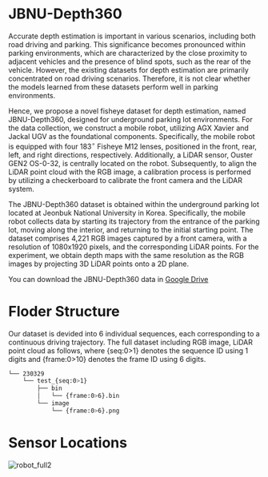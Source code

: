 # JBNU-Depth360

Accurate depth estimation is important in various scenarios, including both road driving and parking. 
This significance becomes pronounced within parking environments, which are characterized by the close proximity to adjacent vehicles and the presence of blind spots, such as the rear of the vehicle. However, the existing datasets for depth estimation are primarily concentrated on road driving scenarios. 
Therefore, it is not clear whether the models learned from these datasets perform well in parking environments. 

Hence, we propose a novel fisheye dataset for depth estimation, named JBNU-Depth360, designed for underground parking lot environments. 
For the data collection, we construct a mobile robot, utilizing AGX Xavier and Jackal UGV as the foundational components. 
Specifically, the mobile robot is equipped with four $183^{\circ}$ Fisheye M12 lenses, positioned in the front, rear, left, and right directions, respectively.
Additionally, a LiDAR sensor, Ouster GEN2 OS-0-32, is centrally located on the robot. Subsequently, to align the LiDAR point cloud with the RGB image, a calibration process is performed by utilizing a checkerboard to calibrate the front camera and the LiDAR system. 

The JBNU-Depth360 dataset is obtained within the underground parking lot located at Jeonbuk National University in Korea.
Specifically, the mobile robot collects data by starting its trajectory from the entrance of the parking lot, moving along the interior, and returning to the initial starting point. The dataset comprises 4,221 RGB images captured by a front camera, with a resolution of 1080x1920 pixels, and the corresponding LiDAR points. For the experiment, we obtain depth maps with the same resolution as the RGB images by projecting 3D LiDAR points onto a 2D plane.

You can download the JBNU-Depth360 data in [Google Drive]([link](https://drive.google.com/file/d/1Tpgy-Qk-vNhiHMza9vO8qH3xyn9B4n_O/view?usp=drive_link))



# Floder Structure
Our dataset is devided into 6 individual sequences, each corresponding to a continuous driving trajectory. 
The full dataset including RGB image, LiDAR point cloud as follows, where {seq:0>1} denotes the sequence ID using 1 digits and {frame:0>10} denotes the frame ID using 6 digits.

```bash
└── 230329
    └── test_{seq:0>1}
        ├── bin
        │   └── {frame:0>6}.bin
        └── image
            └── {frame:0>6}.png
```



# Sensor Locations
![robot_full2](https://github.com/EunjinSon1/JBNU-Depth360/assets/139856699/1e1a4baa-de43-4f83-b795-f44e4b544632)

